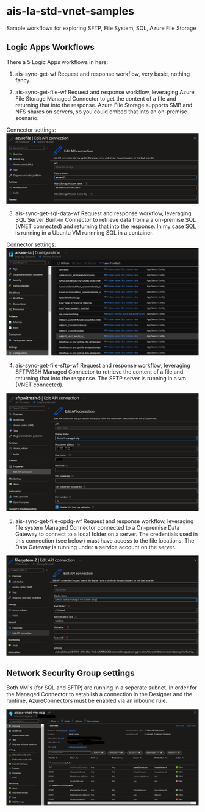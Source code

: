 # ais-la-std-vnet-samples
Sample workflows for exploring SFTP, File System, SQL, Azure File Storage

## Logic Apps Workflows
There a 5 Logic Apps workflows in here:

1. ais-sync-get-wf
Request and response workflow, very basic, nothing fancy.

2. ais-sync-get-file-wf
Request and response workflow, leveraging Azure File Storage Managed Connector to get the content of a file and returning that into the response. Azure File Storage supports SMB and NFS shares on servers, so you could embed that into an on-premise scenario.

Connector settings:
![ais-la-std-vnet-samples](docs/images/azurefiles.png)

3. ais-sync-get-sql-data-wf
Request and response workflow, leveraging SQL Server Built-in Connector to retrieve data from a a on-premise SQL (VNET connected) and returning that into the response. In my case SQL is running in a Ubuntu VM runnning SQL in a container.

Connector settings:
![ais-la-std-vnet-samples](docs/images/sql.png)

4. ais-sync-get-file-sftp-wf
Request and response workflow, leveraging SFTP/SSH Managed Connector to retrieve the content of a file and returning that into the response. The SFTP server is running in a vm (VNET connected).

![ais-la-std-vnet-samples](docs/images/sftp.png)

5. ais-sync-get-file-opdg-wf
Request and response workflow, leveraging file system Managed Connector connected to a On-premise Data Gateway to connect to a local folder on a server. The credentials used in this connection (see below) must have access to the file locations. The Data Gateway is running under a service account on the server.

![ais-la-std-vnet-samples](docs/images/filesystem-opdg.png)

## Network Security Group settings

Both VM's (for SQL and SFTP) are running in a seperate subnet. In order for the Managed Connector to establish a connection in the Designer and the runtime, AzureConnectors must be enabled via an inbound rule.

![ais-la-std-vnet-samples](docs/images/nsg.png)